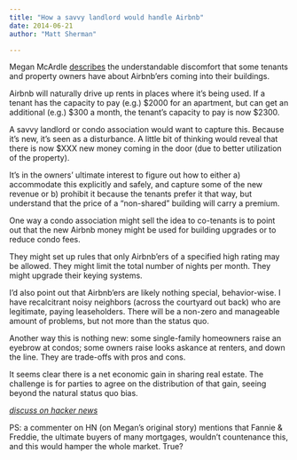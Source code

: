 ```yaml
---
title: "How a savvy landlord would handle Airbnb"
date: 2014-06-21
author: "Matt Sherman"

---
```


Megan McArdle [describes](http://www.bloombergview.com/articles/2014-06-20/airbnb-is-a-risky-neighbor) the understandable discomfort that some tenants and property owners have about Airbnb’ers coming into their buildings.

Airbnb will naturally drive up rents in places where it’s being used. If a tenant has the capacity to pay (e.g.) $2000 for an apartment, but can get an additional (e.g.) $300 a month, the tenant’s capacity to pay is now $2300.

A savvy landlord or condo association would want to capture this. Because it’s new, it’s seen as a disturbance. A little bit of thinking would reveal that there is now $XXX new money coming in the door (due to better utilization of the property).

It’s in the owners’ ultimate interest to figure out how to either a) accommodate this explicitly and safely, and capture some of the new revenue or b) prohibit it because the tenants prefer it that way, but understand that the price of a “non-shared” building will carry a premium.

One way a condo association might sell the idea to co-tenants is to point out that the new Airbnb money might be used for building upgrades or to reduce condo fees.

They might set up rules that only Airbnb’ers of a specified high rating may be allowed. They might limit the total number of nights per month. They might upgrade their keying systems.

I’d also point out that Airbnb’ers are likely nothing special, behavior-wise. I have recalcitrant noisy neighbors (across the courtyard out back) who are legitimate, paying leaseholders. There will be a non-zero and manageable amount of problems, but not more than the status quo.

Another way this is nothing new: some single-family homeowners raise an eyebrow at condos; some owners raise looks askance at renters, and down the line. They are trade-offs with pros and cons.

It seems clear there is a net economic gain in sharing real estate. The challenge is for parties to agree on the distribution of that gain, seeing beyond the natural status quo bias.

[_discuss on hacker news_](https://news.ycombinator.com/item?id=7925468)

PS: a commenter on HN (on Megan’s original story) mentions that Fannie &amp; Freddie, the ultimate buyers of many mortgages, wouldn’t countenance this, and this would hamper the whole market. True?
